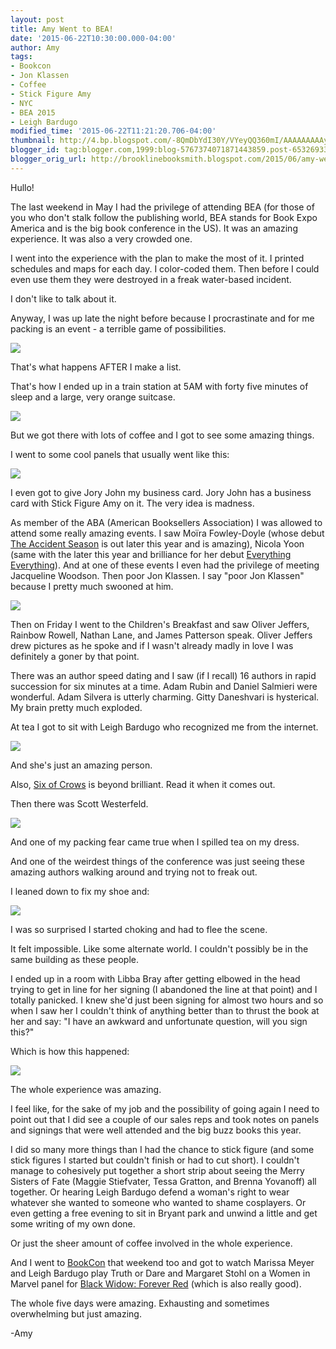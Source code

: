 ```yaml
---
layout: post
title: Amy Went to BEA!
date: '2015-06-22T10:30:00.000-04:00'
author: Amy
tags:
- Bookcon
- Jon Klassen
- Coffee
- Stick Figure Amy
- NYC
- BEA 2015
- Leigh Bardugo
modified_time: '2015-06-22T11:21:20.706-04:00'
thumbnail: http://4.bp.blogspot.com/-8QmDbYdI30Y/VYeyQQ360mI/AAAAAAAAAyk/mab5KebtfIc/s72-c/BEAPacking.jpg
blogger_id: tag:blogger.com,1999:blog-5767374071871443859.post-6532693374461255456
blogger_orig_url: http://brooklinebooksmith.blogspot.com/2015/06/amy-went-to-bea.html
---
```

Hullo!  

The last weekend in May I had the privilege of attending BEA (for those of you who don't stalk follow the publishing world, BEA stands for Book Expo America and is the big book conference in the US). It was an amazing experience. It was also a very crowded one.  

I went into the experience with the plan to make the most of it. I printed schedules and maps for each day. I color-coded them. Then before I could even use them they were destroyed in a freak water-based incident.  

I don't like to talk about it.  

Anyway, I was up late the night before because I procrastinate and for me packing is an event - a terrible game of possibilities.  


[![](http://4.bp.blogspot.com/-8QmDbYdI30Y/VYeyQQ360mI/AAAAAAAAAyk/mab5KebtfIc/s400/BEAPacking.jpg)](http://4.bp.blogspot.com/-8QmDbYdI30Y/VYeyQQ360mI/AAAAAAAAAyk/mab5KebtfIc/s1600/BEAPacking.jpg)

That's what happens AFTER I make a list.



That's how I ended up in a train station at 5AM with forty five minutes of sleep and a large, very orange suitcase.

[![](http://1.bp.blogspot.com/-RJlDT_6MLKM/VYeyy9cN8KI/AAAAAAAAAys/R27y5Rf60s4/s320/BEASuitcase.jpg)](http://1.bp.blogspot.com/-RJlDT_6MLKM/VYeyy9cN8KI/AAAAAAAAAys/R27y5Rf60s4/s1600/BEASuitcase.jpg)

But we got there with lots of coffee and I got to see some amazing things.

I went to some cool panels that usually went like this:  

[![](http://1.bp.blogspot.com/-7kmSR-r-g8Y/VYezJrreHTI/AAAAAAAAAy4/CbaQWXUQ1SY/s320/BEAPranksters.jpg)](http://1.bp.blogspot.com/-7kmSR-r-g8Y/VYezJrreHTI/AAAAAAAAAy4/CbaQWXUQ1SY/s1600/BEAPranksters.jpg)

I even got to give Jory John my business card. Jory John has a business card with Stick Figure Amy on it. The very idea is madness.

As member of the ABA (American Booksellers Association) I was allowed to attend some really amazing events. I saw Moïra Fowley-Doyle (whose debut [The Accident Season](http://www.brooklinebooksmith-shop.com/book/9780525429487) is out later this year and is amazing), Nicola Yoon (same with the later this year and brilliance for her debut [Everything Everything](http://www.brooklinebooksmith-shop.com/book/9780553496642)). And at one of these events I even had the privilege of meeting Jacqueline Woodson. Then poor Jon Klassen. I say "poor Jon Klassen" because I pretty much swooned at him.  

[![](http://1.bp.blogspot.com/-jJNq77pdN2g/VYezJuEQkCI/AAAAAAAAAzY/bU4HRFAxzpc/s320/BEAKlassen.jpg)](http://1.bp.blogspot.com/-jJNq77pdN2g/VYezJuEQkCI/AAAAAAAAAzY/bU4HRFAxzpc/s1600/BEAKlassen.jpg)

Then on Friday I went to the Children's Breakfast and saw Oliver Jeffers, Rainbow Rowell, Nathan Lane, and James Patterson speak. Oliver Jeffers drew pictures as he spoke and if I wasn't already madly in love I was definitely a goner by that point. 

There was an author speed dating and I saw (if I recall) 16 authors in rapid succession for six minutes at a time. Adam Rubin and Daniel Salmieri were wonderful. Adam Silvera is utterly charming. Gitty Daneshvari is hysterical. My brain pretty much exploded.

At tea I got to sit with Leigh Bardugo who recognized me from the internet.  







[![](http://2.bp.blogspot.com/-SigrxqRLWLQ/VYezJrm_FJI/AAAAAAAAAzM/-opKrRlrNrc/s320/BEABardugo.jpg)](http://2.bp.blogspot.com/-SigrxqRLWLQ/VYezJrm_FJI/AAAAAAAAAzM/-opKrRlrNrc/s1600/BEABardugo.jpg)





And she's just an amazing person.







Also, [Six of Crows](http://www.brooklinebooksmith-shop.com/book/9781627792127) is beyond brilliant. Read it when it comes out.

Then there was Scott Westerfeld.







[![](http://2.bp.blogspot.com/-HbHQPlLCvW0/VYezKjchATI/AAAAAAAAAzU/IPhrecOrPZM/s320/BEAWesterfeld.jpg)](http://2.bp.blogspot.com/-HbHQPlLCvW0/VYezKjchATI/AAAAAAAAAzU/IPhrecOrPZM/s1600/BEAWesterfeld.jpg)





And one of my packing fear came true when I spilled tea on my dress. 







And one of the weirdest things of the conference was just seeing these amazing authors walking around and trying not to freak out.

I leaned down to fix my shoe and:  







[![](http://3.bp.blogspot.com/-ON-doqGZZLE/VYezKOtCjPI/AAAAAAAAAzE/8OAxzwblrVQ/s400/BEAStohl.jpg)](http://3.bp.blogspot.com/-ON-doqGZZLE/VYezKOtCjPI/AAAAAAAAAzE/8OAxzwblrVQ/s1600/BEAStohl.jpg)





I was so surprised I started choking and had to flee the scene.







It felt impossible. Like some alternate world. I couldn't possibly be in the same building as these people. 

I ended up in a room with Libba Bray after getting elbowed in the head trying to get in line for her signing (I abandoned the line at that point) and I totally panicked. I knew she'd just been signing for almost two hours and so when I saw her I couldn't think of anything better than to thrust the book at her and say: "I have an awkward and unfortunate question, will you sign this?"

Which is how this happened:

[![](http://2.bp.blogspot.com/-tQ2VFVxApXk/VYe4hJddJjI/AAAAAAAAAzs/bG5AQdvVnMA/s320/WP_20150622_03_24_30_Pro.jpg)](http://2.bp.blogspot.com/-tQ2VFVxApXk/VYe4hJddJjI/AAAAAAAAAzs/bG5AQdvVnMA/s1600/WP_20150622_03_24_30_Pro.jpg)

The whole experience was amazing.  

I feel like, for the sake of my job and the possibility of going again I need to point out that I did see a couple of our sales reps and took notes on panels and signings that were well attended and the big buzz books this year. 

I did so many more things than I had the chance to stick figure (and some stick figures I started but couldn't finish or had to cut short). I couldn't manage to cohesively put together a short strip about seeing the Merry Sisters of Fate (Maggie Stiefvater, Tessa Gratton, and Brenna Yovanoff) all together. Or hearing Leigh Bardugo defend a woman's right to wear whatever she wanted to someone who wanted to shame cosplayers. Or even getting a free evening to sit in Bryant park and unwind a little and get some writing of my own done.

Or just the sheer amount of coffee involved in the whole experience.  

And I went to [BookCon](http://www.thebookcon.com/) that weekend too and got to watch Marissa Meyer and Leigh Bardugo play Truth or Dare and Margaret Stohl on a Women in Marvel panel for [Black Widow: Forever Red](http://www.brooklinebooksmith-shop.com/book/9781484726433) (which is also really good).  

The whole five days were amazing. Exhausting and sometimes overwhelming but just amazing.  

-Amy  
